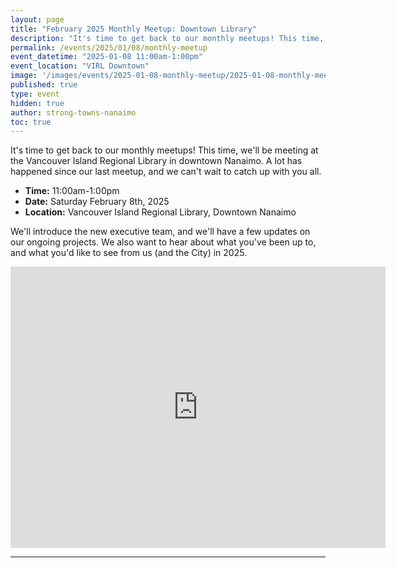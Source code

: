```yaml
---
layout: page
title: "February 2025 Monthly Meetup: Downtown Library"
description: "It's time to get back to our monthly meetups! This time, we'll be meeting at the Vancouver Island Regional Library in downtown Nanaimo. A lot has happened since our last meetup, and we can't wait to catch up with you all."
permalink: /events/2025/01/08/monthly-meetup
event_datetime: "2025-01-08 11:00am-1:00pm"
event_location: "VIRL Downtown"
image: '/images/events/2025-01-08-monthly-meetup/2025-01-08-monthly-meetup.png'
published: true
type: event
hidden: true
author: strong-towns-nanaimo
toc: true
---
```


It's time to get back to our monthly meetups! 
This time, we'll be meeting at the Vancouver Island Regional Library in downtown Nanaimo.
A lot has happened since our last meetup, and we can't wait to catch up with you all.

* **Time:** 11:00am-1:00pm
* **Date:** Saturday February 8th, 2025
* **Location:** Vancouver Island Regional Library, Downtown Nanaimo

We'll introduce the new executive team, and we'll have a few updates on our ongoing projects.
We also want to hear about what you've been up to, and what you'd like to see from us (and the City) in 2025.

<iframe src="https://www.google.com/maps/embed?pb=!1m14!1m8!1m3!1d10435.375834784667!2d-123.936446!3d49.16557!3m2!1i1024!2i768!4f13.1!3m3!1m2!1s0x5488a15814a89c2b%3A0xa00f9e80da1f7296!2sVancouver%20Island%20Regional%20Library%20-%20Nanaimo%20Harbourfront!5e0!3m2!1sen!2sca!4v1700540564096!5m2!1sen!2sca" width="600" height="450" style="border:0;" allowfullscreen="" loading="lazy" referrerpolicy="no-referrer-when-downgrade"></iframe>

***
